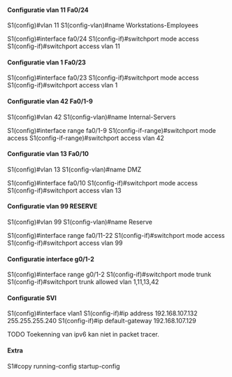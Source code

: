 #### Configuratie vlan 11 Fa0/24

S1(config)#vlan 11
S1(config-vlan)#name Workstations-Employees

S1(config)#interface fa0/24
S1(config-if)#switchport mode access
S1(config-if)#switchport access vlan 11

#### Configuratie vlan 1 Fa0/23

S1(config)#interface fa0/23
S1(config-if)#switchport mode access
S1(config-if)#switchport access vlan 1

#### Configuratie vlan 42 Fa0/1-9

S1(config)#vlan 42
S1(config-vlan)#name Internal-Servers

S1(config)#interface range fa0/1-9
S1(config-if-range)#switchport mode access
S1(config-if-range)#switchport access vlan 42

#### Configuratie vlan 13 Fa0/10

S1(config)#vlan 13
S1(config-vlan)#name DMZ

S1(config)#interface fa0/10
S1(config-if)#switchport mode access
S1(config-if)#switchport access vlan 13

#### Configuratie vlan 99 RESERVE

S1(config)#vlan 99
S1(config-vlan)#name Reserve

S1(config)#interface range fa0/11-22
S1(config-if)#switchport mode access
S1(config-if)#switchport access vlan 99

#### Configuratie interface g0/1-2

S1(config)#interface range g0/1-2
S1(config-if)#switchport mode trunk
S1(config-if)#switchport trunk allowed vlan 1,11,13,42

#### Configuratie SVI

S1(config)#interface vlan1
S1(config-if)#ip address 192.168.107.132 255.255.255.240
S1(config-if)#ip default-gateway 192.168.107.129

TODO Toekenning van ipv6 kan niet in packet tracer.

#### Extra

S1#copy running-config startup-config
